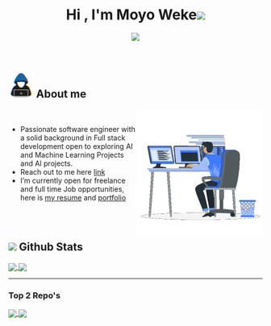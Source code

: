 <h1 align="center"><b>Hi , I'm Moyo Weke</b><img src="https://media.giphy.com/media/hvRJCLFzcasrR4ia7z/giphy.gif" width="35"></h1>

<p align="center">
  <a href="https://github.com/DenverCoder1/readme-typing-svg"><img src="https://readme-typing-svg.herokuapp.com?font=Time+New+Roman&color=cyan&size=25&center=true&vCenter=true&width=600&height=100&lines=Welcome+To+My+Profile..&hearts;++;Sofware+Engineer,;Machine+Learning+Engineer,;AI+Enthusiast,;Detail+Oriented..<3"></a>
</p>
<br>

## <picture><img src = "https://github.com/0xAbdulKhalid/0xAbdulKhalid/raw/main/assets/mdImages/about_me.gif" width = 50px></picture> **About me**

<picture> <img align="right" src="https://github.com/0xAbdulKhalid/0xAbdulKhalid/raw/main/assets/mdImages/Right_Side.gif" width = 250px></picture>

<br>

- Passionate software engineer with a solid background in Full stack development open to exploring AI and Machine Learning Projects and AI projects.
- Reach out to me here [link](wekemoyo@gmail.com)
- I’m currently open for freelance and full time Job opportunities, here is [my resume](https://drive.google.com/file/d/1LzM1lOi37e3ncKsUltzQ-TvsBzmgGahl/view?usp=sharing) and [portfolio](https://moyosoreweke.vercel.app/)

<br><br>

## <img src="https://media.giphy.com/media/iY8CRBdQXODJSCERIr/giphy.gif" width="35"><b> Github Stats </b>
<a href="https://github.com/moyo-tech/github-readme-stats">
  <img height=200 align="center" src="https://github-readme-stats.vercel.app/api?username=moyo-tech" />
</a>
<a href="https://github.com/Moyo-tech/NarrativeNest">
  <img height=200 align="center" src="https://github-readme-stats.vercel.app/api/top-langs?username=moyo-tech&layout=compact&langs_count=8&card_width=320" />
</a>
<hr>
<h3>Top 2 Repo's</h3>
<a href="https://github.com/Moyo-tech/NarrativeNest">
  <img align="center" src="https://github-readme-stats.vercel.app/api/pin/?username=moyo-tech&repo=NarrativeNest" />
</a>
<a href="https://github.com/Moyo-tech/DermDetect-AI">
  <img align="center" src="https://github-readme-stats.vercel.app/api/pin/?username=moyo-tech&repo=DermDetect-AI" />
</a>
<!--
**Moyo-tech/Moyo-tech** is a ✨ _special_ ✨ repository because its `README.md` (this file) appears on your GitHub profile.

Here are some ideas to get you started:

- 👋 Hi, I am Moyo
- 🌱 I am a Frontend Developer
- 👯 I’m looking to collaborate with diverse minds and diverse talent
- 📫 How to reach me: wekemoyo@gmail.com
-->
